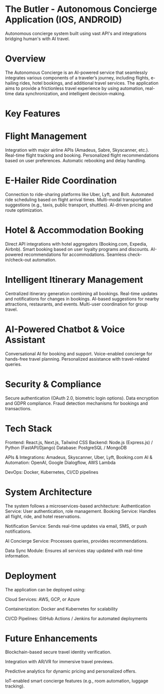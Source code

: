 # The Butler - Autonomous Concierge Application (IOS, ANDROID)
Autonomous concierge system built using vast API's and integrations bridging human's with AI travel.


# Overview

The Autonomous Concierge is an AI-powered service that seamlessly integrates various components of a traveler’s journey, including flights, e-hailing rides, hotel bookings, and additional travel services. The application aims to provide a frictionless travel experience by using automation, real-time data synchronization, and intelligent decision-making.

# Key Features

# Flight Management

Integration with major airline APIs (Amadeus, Sabre, Skyscanner, etc.).
Real-time flight tracking and booking.
Personalized flight recommendations based on user preferences.
Automatic rebooking and delay handling.

# E-Hailer Ride Coordination
Connection to ride-sharing platforms like Uber, Lyft, and Bolt.
Automated ride scheduling based on flight arrival times.
Multi-modal transportation suggestions (e.g., taxis, public transport, shuttles).
AI-driven pricing and route optimization.

# Hotel & Accommodation Booking
Direct API integrations with hotel aggregators (Booking.com, Expedia, Airbnb).
Smart booking based on user loyalty programs and discounts.
AI-powered recommendations for accommodations.
Seamless check-in/check-out automation.

# Intelligent Itinerary Management
Centralized itinerary generation combining all bookings.
Real-time updates and notifications for changes in bookings.
AI-based suggestions for nearby attractions, restaurants, and events.
Multi-user coordination for group travel.

# AI-Powered Chatbot & Voice Assistant
Conversational AI for booking and support.
Voice-enabled concierge for hands-free travel planning.
Personalized assistance with travel-related queries.

# Security & Compliance
Secure authentication (OAuth 2.0, biometric login options).
Data encryption and GDPR compliance.
Fraud detection mechanisms for bookings and transactions.

# Tech Stack

Frontend: React.js, Next.js, Tailwind CSS
Backend: Node.js (Express.js) / Python (FastAPI/Django)
Database: PostgreSQL / MongoDB

APIs & Integrations: Amadeus, Skyscanner, Uber, Lyft, Booking.com
AI & Automation: OpenAI, Google Dialogflow, AWS Lambda

DevOps: Docker, Kubernetes, CI/CD pipelines

# System Architecture
The system follows a microservices-based architecture:
Authentication Service: User authentication, role management.
Booking Service: Handles all flight, ride, and hotel reservations.

Notification Service: Sends real-time updates via email, SMS, or push notifications.

AI Concierge Service: Processes queries, provides recommendations.

Data Sync Module: Ensures all services stay updated with real-time information.

# Deployment

The application can be deployed using:

Cloud Services: AWS, GCP, or Azure

Containerization: Docker and Kubernetes for scalability

CI/CD Pipelines: GitHub Actions / Jenkins for automated deployments

# Future Enhancements

Blockchain-based secure travel identity verification.

Integration with AR/VR for immersive travel previews.

Predictive analytics for dynamic pricing and personalized offers.

IoT-enabled smart concierge features (e.g., room automation, luggage tracking).
